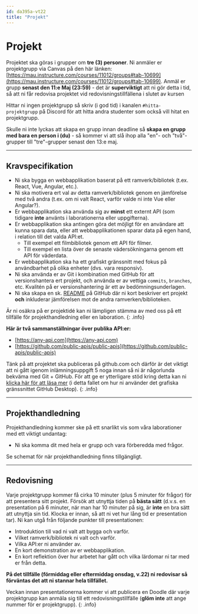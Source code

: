 ```yaml
---
id: da395a-vt22
title: "Projekt"
---
```


# Projekt

Projektet ska göras i grupper om **tre (3) personer**. Ni anmäler er projektgrupp via Canvas på den här länken: [https://mau.instructure.com/courses/11012/groups#tab-10699](https://mau.instructure.com/courses/11012/groups#tab-10699). Anmäl er grupp **senast den 11:e Maj (23:59)** - det är **superviktigt** att ni gör detta i tid, så att ni får redovisa projektet vid redovisningstillfällena i slutet av kursen

Hittar ni ingen projektgrupp så skriv (i god tid) i kanalen `#hitta-projektgrupp` på Discord för att hitta andra studenter som också vill hitat en projektgrupp.

Skulle ni inte lyckas att skapa en grupp innan deadline så **skapa en grupp med bara en person i (du)** - så kommer vi att slå ihop alla "en"- och "två"-grupper till "tre"-grupper senast den 13:e maj.

---

## Kravspecifikation

* Ni ska bygga en webbapplikation baserat på ett ramverk/bibliotek (t.ex. React, Vue, Angular, etc.).
* Ni ska motivera ert val av detta ramverk/bibliotek genom en jämförelse med två andra (t.ex. om ni valt React, varför valde ni inte Vue eller Angular?).
* Er webbapplikation ska använda sig av **minst** ett externt API (som tidigare **inte** använts i laborationerna eller uppgifterna).
* Er webbapplikation ska antingen göra det möjligt för en användare att kunna spara data, eller att webbapplikationen sparar data på egen hand, i relation till det valda API:et.
    * Till exempel ett filmbibliotek genom ett API för filmer.
    * Till exempel en lista över de senaste vädersökningarna genom ett API för väderdata.
* Er webbapplikation ska ha ett grafiskt gränssnitt med fokus på användbarhet på olika enheter (dvs. vara responsiv).
* Ni ska använda er av Git i kombination med GitHub för att versionshantera ert projekt, och använda er av vettiga `commits`, `branches`, etc. Kvalitén på er versionshantering är ett av bedömningsunderlagen.
* Ni ska skapa en sk. [README](https://docs.github.com/en/repositories/managing-your-repositorys-settings-and-features/customizing-your-repository/about-readmes) på GitHub där ni kort beskriver ert projekt **och** inkluderar jämförelsen mot de andra ramverken/biblioteken.

Är ni osäkra på er projektidé kan ni lämpligen stämma av med oss på ett tillfälle för projekthandledning eller en laboration.
{: .info}

**Här är två sammanställningar över publika API:er:**

* [https://any-api.com](https://any-api.com)
* [https://github.com/public-apis/public-apis](https://github.com/public-apis/public-apis)

Tänk på att projektet ska publiceras på github.com och därför är det viktigt att ni gått igenom inlämningsuppgift 5 noga innan så ni är någorlunda bekväma med Git + GitHub. För att ge er ytterligare stöd kring detta kan ni [klicka här för att läsa mer](https://github.com/trumtomte/introduktion-git-och-github/blob/master/working-with-github-desktop.md) (i detta fallet om hur ni använder det grafiska gränssnittet GitHub Desktop).
{: .info}

---

## Projekthandledning

Projekthandledning kommer ske på ett snarlikt vis som våra laborationer med ett viktigt undantag:

* Ni ska komma dit med hela er grupp och vara förberedda med frågor.

Se schemat för när projekthandledning finns tillgängligt.

---

## Redovisning

Varje projektgrupp kommer få cirka 10 minuter (plus 5 minuter för frågor) för att presentera sitt projekt. Försök att utnyttja tiden på **bästa sätt** (d.v.s. en presentation på 6 minuter, när man har 10 minuter på sig, är **inte** en bra sätt att utnyttja sin tid. Klocka er innan, så att ni vet hur lång tid er presentation tar). Ni kan utgå från följande punkter till presentationen:

* Introduktion till vad ni valt att bygga och varför.
* Vilket ramverk/bibliotek ni valt och varför.
* Vilka API:er ni använder av.
* En kort demonstration av er webbapplikation.
* En kort reflektion över hur arbetet har gått och vilka lärdomar ni tar med er från detta.

**På det tillfälle (förmiddag eller eftermiddag onsdag, v.22) ni redovisar så förväntas det att ni stannar hela tillfället.**

Veckan innan presentationerna kommer vi att publicera en Doodle där varje projektgrupp kan anmäla sig till ett redovisningstillfälle (**glöm inte** att ange nummer för er projektgrupp).
{: .info}
